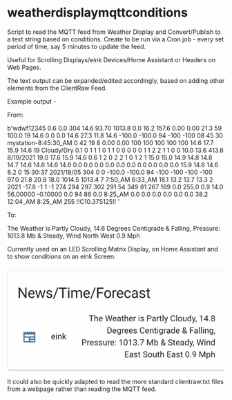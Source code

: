 # weatherdisplaymqttconditions
Script to read the MQTT feed from Weather Display and Convert/Publish to a text string based on conditions. Create to be run via a Cron job - every set period of time, say 5 minutes to update the feed.

Useful for Scrolling Displays/eink Devices/Home Assistant or Headers on Web Pages.

The text output can be expanded/edited accordingly, based on adding other elements from the ClientRaw Feed. 

Example output -

From:

b'wdwf12345 0.6 0.0 304 14.6 93.70 1013.8 0.0 16.2 157.6 0.00 0.00 21.3 59 100.0 19 14.6 0 0 0.0 14.6 27.3 11.8 14.6 -100.0 -100.0 94 -100 -100 08 45 30 mystation-8:45:30_AM 0 42 19 8 0.00 0.00 100 100 100 100 100 14.6 17.7 15.9 14.6 19 Cloudy/Dry 0.1 0 1 1 1 0 1 1 0 0 0 0 0 1 1 2 2 1 1 0 0 10.0 13.6 413.6 8/19/2021 19.0 17.6 15.9 14.6 0.6 1 2 0 2 2 1 0 1 2 1 15.0 15.0 14.9 14.8 14.8 14.7 14.6 14.6 14.6 14.6 0.0 0.0 0.0 0.0 0.0 0.0 0.0 0.0 0.0 0.0 15.9 14.6 14.6 8.2 0 15:30:37 2021/18/05 304 0 0 -100.0 -100.0 94 -100 -100 -100 -100 97.0 21.8 20.9 18.0 1014.5 1013.4 7 7:50_AM 6:33_AM 18.1 13.2 13.7 13.3 2 2021 -17.8 -1 1 -1 274 294 297 302 291 54 349 81 267 169 0.0 255.0 0.9 14.0 56.00000 -0.10000 0.0 94 86 0.0 8:25_AM 0.0 0.0 0.0 0.0 0.0 0.0 38.2 12:04_AM 8:25_AM 255 !!C10.37S125!! '

To:

The Weather is Partly Cloudy, 14.6 Degrees Centigrade & Falling, Pressure: 1013.8 Mb & Steady, Wind North West 0.9 Mph

Currently used on an LED Scrolling Matrix Display, on Home Assistant and to show conditions on an eink Screen.

![Screen](https://github.com/digitalurban/weatherdisplaymqttconditions/blob/main/Screenshot%202021-08-19%20at%2009.11.41.png)


It could also be quickly adapted to read the more standard clientraw.txt files from a webpage rather than reading the MQTT feed.
